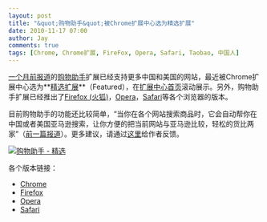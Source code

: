 ```yaml
---
layout: post
title: "&quot;购物助手&quot;被Chrome扩展中心选为精选扩展"
date: 2010-11-17 07:00
author: Jay
comments: true
tags: [Chrome, Chrome扩展, FireFox, Opera, Safari, Taobao, 中国人]
---
```

<a href="http://www.chromi.org/archives/8176" target="_blank">一个月前报道</a>的<a href="https://chrome.google.com/extensions/detail/keigpnkjljkelclbjbekcfnaomfodamj?hl=zh-cn" target="_blank">购物助手</a>扩展已经支持更多中国和美国的网站，最近被Chrome扩展中心选为**<a href="https://chrome.google.com/extensions/list/featured?hl=zh-cn" target="_blank">精选扩展</a>**（Featured），在<a href="https://chrome.google.com/extensions?hl=zh-cn" target="_blank">扩展中心首页</a>滚动展示。另外，购物助手扩展已经推出了<a href="http://www.ookong.com/downloads/assistant-latest.xpi" target="_blank">Firefox (火狐)</a>，<a href="https://addons.labs.opera.com/addons/extensions/details/shopping-assistant/" target="_blank">Opera</a>，<a href="http://www.ookong.com/downloads/shopping-assistant.html" target="_blank">Safari</a>等各个浏览器的版本。

目前购物助手的功能还比较简单，“当你在各个网站搜索商品时，它会自动帮你在中国或者美国亚马逊搜索，让你方便的把当前网站与亚马逊比较，轻松的货比两家”（<a href="http://www.chromi.org/archives/8176" target="_blank">前一篇报道</a>）。更多建议，请通过<a href="http://ookong.wufoo.com/forms/eieaeca/" target="_blank">这里</a>给作者反馈。

<a href="https://chrome.google.com/extensions/detail/keigpnkjljkelclbjbekcfnaomfodamj?hl=zh-cn">![](http://img.chromi.org/2010/11/zhushou-jingxuan.png "购物助手 - 精选")</a>

各个版本链接：

<!--more-->


*   <a href="https://chrome.google.com/extensions/detail/keigpnkjljkelclbjbekcfnaomfodamj?hl=zh-cn" target="_blank">Chrome</a>
*   <a href="https://chrome.google.com/extensions/detail/keigpnkjljkelclbjbekcfnaomfodamj?hl=zh-cn" target="_blank"></a><a href="http://www.ookong.com/downloads/assistant-latest.xpi" target="_blank">Firefox</a>
*   <a href="http://www.ookong.com/downloads/assistant-latest.xpi" target="_blank"></a><a href="https://addons.labs.opera.com/addons/extensions/details/shopping-assistant/" target="_blank">Opera</a>
*   <a href="https://addons.labs.opera.com/addons/extensions/details/shopping-assistant/" target="_blank"></a><a href="http://www.ookong.com/downloads/shopping-assistant.html" target="_blank">Safari</a>
